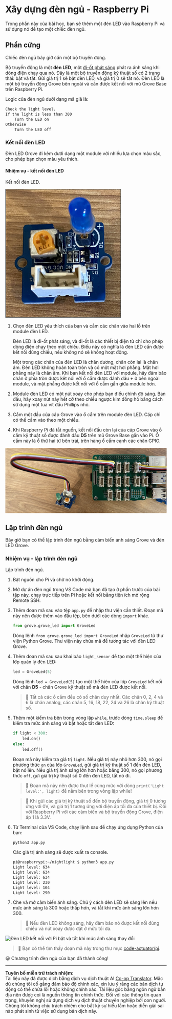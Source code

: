 <!--
CO_OP_TRANSLATOR_METADATA:
{
  "original_hash": "4db8a3879a53490513571df2f6cf7641",
  "translation_date": "2025-08-27T22:30:28+00:00",
  "source_file": "1-getting-started/lessons/3-sensors-and-actuators/pi-actuator.md",
  "language_code": "vi"
}
-->
# Xây dựng đèn ngủ - Raspberry Pi

Trong phần này của bài học, bạn sẽ thêm một đèn LED vào Raspberry Pi và sử dụng nó để tạo một chiếc đèn ngủ.

## Phần cứng

Chiếc đèn ngủ bây giờ cần một bộ truyền động.

Bộ truyền động là một **đèn LED**, một [đi-ốt phát sáng](https://wikipedia.org/wiki/Light-emitting_diode) phát ra ánh sáng khi dòng điện chạy qua nó. Đây là một bộ truyền động kỹ thuật số có 2 trạng thái: bật và tắt. Gửi giá trị 1 sẽ bật đèn LED, và giá trị 0 sẽ tắt nó. Đèn LED là một bộ truyền động Grove bên ngoài và cần được kết nối với mũ Grove Base trên Raspberry Pi.

Logic của đèn ngủ dưới dạng mã giả là:

```output
Check the light level.
If the light is less than 300
    Turn the LED on
Otherwise
    Turn the LED off
```

### Kết nối đèn LED

Đèn LED Grove đi kèm dưới dạng một module với nhiều lựa chọn màu sắc, cho phép bạn chọn màu yêu thích.

#### Nhiệm vụ - kết nối đèn LED

Kết nối đèn LED.

![Một đèn LED Grove](../../../../../translated_images/grove-led.6c853be93f473cf2c439cfc74bb1064732b22251a83cedf66e62f783f9cc1a79.vi.png)

1. Chọn đèn LED yêu thích của bạn và cắm các chân vào hai lỗ trên module đèn LED.

    Đèn LED là đi-ốt phát sáng, và đi-ốt là các thiết bị điện tử chỉ cho phép dòng điện chạy theo một chiều. Điều này có nghĩa là đèn LED cần được kết nối đúng chiều, nếu không nó sẽ không hoạt động.

    Một trong các chân của đèn LED là chân dương, chân còn lại là chân âm. Đèn LED không hoàn toàn tròn và có một mặt hơi phẳng. Mặt hơi phẳng này là chân âm. Khi bạn kết nối đèn LED với module, hãy đảm bảo chân ở phía tròn được kết nối với ổ cắm được đánh dấu **+** ở bên ngoài module, và mặt phẳng được kết nối với ổ cắm gần giữa module hơn.

1. Module đèn LED có một nút xoay cho phép bạn điều chỉnh độ sáng. Ban đầu, hãy xoay nút này hết cỡ theo chiều ngược kim đồng hồ bằng cách sử dụng một tua vít đầu Phillips nhỏ.

1. Cắm một đầu của cáp Grove vào ổ cắm trên module đèn LED. Cáp chỉ có thể cắm vào theo một chiều.

1. Khi Raspberry Pi đã tắt nguồn, kết nối đầu còn lại của cáp Grove vào ổ cắm kỹ thuật số được đánh dấu **D5** trên mũ Grove Base gắn vào Pi. Ổ cắm này là ổ thứ hai từ bên trái, trên hàng ổ cắm cạnh các chân GPIO.

![Đèn LED Grove được kết nối với ổ D5](../../../../../translated_images/pi-led.97f1d474981dc35d1c7996c7b17de355d3d0a6bc9606d79fa5f89df933415122.vi.png)

## Lập trình đèn ngủ

Bây giờ bạn có thể lập trình đèn ngủ bằng cảm biến ánh sáng Grove và đèn LED Grove.

### Nhiệm vụ - lập trình đèn ngủ

Lập trình đèn ngủ.

1. Bật nguồn cho Pi và chờ nó khởi động.

1. Mở dự án đèn ngủ trong VS Code mà bạn đã tạo ở phần trước của bài tập này, chạy trực tiếp trên Pi hoặc kết nối bằng tiện ích mở rộng Remote SSH.

1. Thêm đoạn mã sau vào tệp `app.py` để nhập thư viện cần thiết. Đoạn mã này nên được thêm vào đầu tệp, bên dưới các dòng `import` khác.

    ```python
    from grove.grove_led import GroveLed
    ```

    Dòng lệnh `from grove.grove_led import GroveLed` nhập `GroveLed` từ thư viện Python Grove. Thư viện này chứa mã để tương tác với đèn LED Grove.

1. Thêm đoạn mã sau sau khai báo `light_sensor` để tạo một thể hiện của lớp quản lý đèn LED:

    ```python
    led = GroveLed(5)
    ```

    Dòng lệnh `led = GroveLed(5)` tạo một thể hiện của lớp `GroveLed` kết nối với chân **D5** - chân Grove kỹ thuật số mà đèn LED được kết nối.

    > 💁 Tất cả các ổ cắm đều có số chân duy nhất. Các chân 0, 2, 4 và 6 là chân analog, các chân 5, 16, 18, 22, 24 và 26 là chân kỹ thuật số.

1. Thêm một kiểm tra bên trong vòng lặp `while`, trước dòng `time.sleep` để kiểm tra mức ánh sáng và bật hoặc tắt đèn LED:

    ```python
    if light < 300:
        led.on()
    else:
        led.off()
    ```

    Đoạn mã này kiểm tra giá trị `light`. Nếu giá trị này nhỏ hơn 300, nó gọi phương thức `on` của lớp `GroveLed`, gửi giá trị kỹ thuật số 1 đến đèn LED, bật nó lên. Nếu giá trị ánh sáng lớn hơn hoặc bằng 300, nó gọi phương thức `off`, gửi giá trị kỹ thuật số 0 đến đèn LED, tắt nó đi.

    > 💁 Đoạn mã này nên được thụt lề cùng mức với dòng `print('Light level:', light)` để nằm bên trong vòng lặp while!

    > 💁 Khi gửi các giá trị kỹ thuật số đến bộ truyền động, giá trị 0 tương ứng với 0V, và giá trị 1 tương ứng với điện áp tối đa của thiết bị. Đối với Raspberry Pi với các cảm biến và bộ truyền động Grove, điện áp 1 là 3.3V.

1. Từ Terminal của VS Code, chạy lệnh sau để chạy ứng dụng Python của bạn:

    ```sh
    python3 app.py
    ```

    Các giá trị ánh sáng sẽ được xuất ra console.

    ```output
    pi@raspberrypi:~/nightlight $ python3 app.py 
    Light level: 634
    Light level: 634
    Light level: 634
    Light level: 230
    Light level: 104
    Light level: 290
    ```

1. Che và mở cảm biến ánh sáng. Chú ý cách đèn LED sẽ sáng lên nếu mức ánh sáng là 300 hoặc thấp hơn, và tắt khi mức ánh sáng lớn hơn 300.

    > 💁 Nếu đèn LED không sáng, hãy đảm bảo nó được kết nối đúng chiều và nút xoay được đặt ở mức tối đa.

![Đèn LED kết nối với Pi bật và tắt khi mức ánh sáng thay đổi](../../../../../images/pi-running-assignment-1-1.gif)

> 💁 Bạn có thể tìm thấy đoạn mã này trong thư mục [code-actuator/pi](../../../../../1-getting-started/lessons/3-sensors-and-actuators/code-actuator/pi).

😀 Chương trình đèn ngủ của bạn đã thành công!

---

**Tuyên bố miễn trừ trách nhiệm**:  
Tài liệu này đã được dịch bằng dịch vụ dịch thuật AI [Co-op Translator](https://github.com/Azure/co-op-translator). Mặc dù chúng tôi cố gắng đảm bảo độ chính xác, xin lưu ý rằng các bản dịch tự động có thể chứa lỗi hoặc không chính xác. Tài liệu gốc bằng ngôn ngữ bản địa nên được coi là nguồn thông tin chính thức. Đối với các thông tin quan trọng, khuyến nghị sử dụng dịch vụ dịch thuật chuyên nghiệp bởi con người. Chúng tôi không chịu trách nhiệm cho bất kỳ sự hiểu lầm hoặc diễn giải sai nào phát sinh từ việc sử dụng bản dịch này.